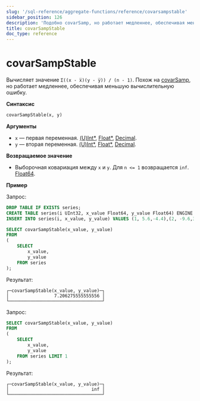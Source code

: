 ```yaml
---
slug: '/sql-reference/aggregate-functions/reference/covarsampstable'
sidebar_position: 126
description: 'Подобно covarSamp, но работает медленнее, обеспечивая меньшую вычислительную'
title: covarSampStable
doc_type: reference
---
```

# covarSampStable

Вычисляет значение `Σ((x - x̅)(y - y̅)) / (n - 1)`. Похож на [covarSamp](../reference/covarsamp.md), но работает медленнее, обеспечивая меньшую вычислительную ошибку.

**Синтаксис**

```sql
covarSampStable(x, y)
```

**Аргументы**

- `x` — первая переменная. [(U)Int*](../../data-types/int-uint.md), [Float*](../../data-types/float.md), [Decimal](../../data-types/decimal.md).
- `y` — вторая переменная. [(U)Int*](../../data-types/int-uint.md), [Float*](../../data-types/float.md), [Decimal](../../data-types/decimal.md).

**Возвращаемое значение**

- Выборочная ковариация между `x` и `y`. Для `n <= 1` возвращается `inf`. [Float64](../../data-types/float.md).

**Пример**

Запрос:

```sql
DROP TABLE IF EXISTS series;
CREATE TABLE series(i UInt32, x_value Float64, y_value Float64) ENGINE = Memory;
INSERT INTO series(i, x_value, y_value) VALUES (1, 5.6,-4.4),(2, -9.6,3),(3, -1.3,-4),(4, 5.3,9.7),(5, 4.4,0.037),(6, -8.6,-7.8),(7, 5.1,9.3),(8, 7.9,-3.6),(9, -8.2,0.62),(10, -3,7.3);
```

```sql
SELECT covarSampStable(x_value, y_value)
FROM
(
    SELECT
        x_value,
        y_value
    FROM series
);
```

Результат:

```reference
┌─covarSampStable(x_value, y_value)─┐
│                 7.206275555555556 │
└───────────────────────────────────┘
```

Запрос:

```sql
SELECT covarSampStable(x_value, y_value)
FROM
(
    SELECT
        x_value,
        y_value
    FROM series LIMIT 1
);
```

Результат:

```reference
┌─covarSampStable(x_value, y_value)─┐
│                               inf │
└───────────────────────────────────┘
```